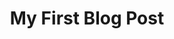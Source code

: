 ---
layout: base
title: My First Blog Post
components:
  - type: hero
    data:
      title: My First Blog Post
      subtitle: Thoughts on modern web development
  - type: text-block
    data:
      title: Introduction
      content: |
        This is my first blog post about web development and design. I'll be sharing my thoughts
        and experiences in creating modern web applications.

        ## Topics Covered
        - Modern web development
        - Design principles
        - Best practices
---